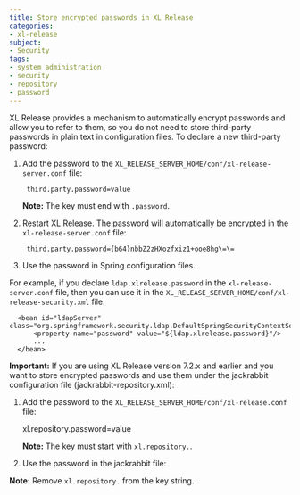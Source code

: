 ```yaml
---
title: Store encrypted passwords in XL Release
categories:
- xl-release
subject:
- Security
tags:
- system administration
- security
- repository
- password
---
```


XL Release provides a mechanism to automatically encrypt passwords and allow you to refer to them, so you do not need to store third-party passwords in plain text in configuration files. To declare a new third-party password:

1. Add the password to the `XL_RELEASE_SERVER_HOME/conf/xl-release-server.conf` file:

        third.party.password=value

    **Note:** The key must end with `.password`.

1. Restart XL Release. The password will automatically be encrypted in the `xl-release-server.conf` file:

        third.party.password={b64}nbbZ2zHXozfxiz1+ooe8hg\=\=

1. Use the password in Spring configuration files.

For example, if you declare `ldap.xlrelease.password` in the `xl-release-server.conf` file, then you can use it in the `XL_RELEASE_SERVER_HOME/conf/xl-release-security.xml` file:

      <bean id="ldapServer" class="org.springframework.security.ldap.DefaultSpringSecurityContextSource">
          <property name="password" value="${ldap.xlrelease.password}"/>
          ...
      </bean>

**Important:** If you are using XL Release version 7.2.x and earlier and you want to store encrypted passwords and use them under the jackrabbit configuration file (jackrabbit-repository.xml):

1. Add the password to the `XL_RELEASE_SERVER_HOME/conf/xl-release.conf` file:

      xl.repository.password=value

    **Note:** The key must start with `xl.repository.`.

1. Use the password in the jackrabbit file:

      <PersistenceManager class="org.apache.jackrabbit.core.persistence.pool.MySqlPersistenceManager">
          <param name="url" value="jdbc:mysql://localhost:3306/xlrelease" />
          <param name="user" value="xlrelease" />
          <param name="password" value="${password}" />
      </PersistenceManager>

  **Note:** Remove `xl.repository.` from the key string.
